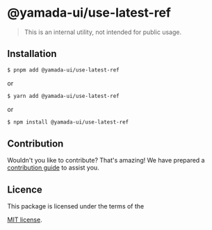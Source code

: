 # @yamada-ui/use-latest-ref

> This is an internal utility, not intended for public usage.

## Installation

```sh
$ pnpm add @yamada-ui/use-latest-ref
```

or

```sh
$ yarn add @yamada-ui/use-latest-ref
```

or

```sh
$ npm install @yamada-ui/use-latest-ref
```

## Contribution

Wouldn't you like to contribute? That's amazing! We have prepared a [contribution guide](https://github.com/hirotomoyamada/yamada-ui/blob/main/CONTRIBUTING.md) to assist you.

## Licence

This package is licensed under the terms of the

[MIT license](https://github.com/hirotomoyamada/yamada-ui/blob/main/LICENSE).
